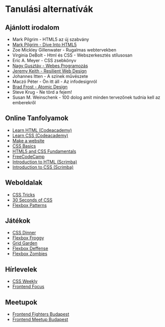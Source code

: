 # Tanulási alternatívák

## Ajánlott irodalom

* Mark Pilgrim - HTML5 az új szabvány
* [Mark Pilgrim - Dive Into HTML5](http://diveintohtml5.info/)
* Zoe Mickley Gillenwater - Rugalmas webtervekben
* Virginia DeBolt - Html és CSS - Webszerkesztés stílusosan
* Eric A. Meyer - CSS zsebkönyv
* [Nagy Gusztáv - Webes Programozás](http://nagygusztav.hu/sites/default/files/csatol/web_programozas_-_szines.pdf)
* [Jeremy Keith - Resilient Web Design](https://resilientwebdesign.com/)
* Johannes Itten - A színek művészete
* Maczó Péter - Ön itt áll - Az infodesignról
* [Brad Frost - Atomic Design](http://atomicdesign.bradfrost.com/table-of-contents/)
* Steve Krug - Ne törd a fejem!
* Susan M. Weinschenk - 100 dolog amit minden tervezőnek tudnia kell az emberekről

## Online Tanfolyamok

* [Learn HTML \(Codeacademy\)](https://www.codecademy.com/learn/learn-html)
* [Learn CSS \(Codeacademy\)](https://www.codecademy.com/learn/learn-css)
* [Make a website](https://www.codecademy.com/learn/make-a-website)
* [CSS Basics](https://www.edx.org/course/css-basics-w3cx-css-0x-0)
* [HTML5 and CSS Fundamentals](https://www.edx.org/course/html5-css-fundamentals-w3cx-html5-0x)
* [FreeCodeCamp](https://www.freecodecamp.org/)
* [Introduction to HTML \(Scrimba\)](https://scrimba.com/g/ghtml)
* [Introduction to CSS \(Scrimba\)](https://scrimba.com/g/gintrotocss)

## Weboldalak

* [CSS Tricks](https://css-tricks.com/)
* [30 Seconds of CSS](https://30-seconds.github.io/30-seconds-of-css/)
* [Flexbox Patterns](https://www.flexboxpatterns.com/)

## Játékok

* [CSS Dinner](https://flukeout.github.io/)
* [Flexbox Froggy](http://flexboxfroggy.com/)
* [Grid Garden](http://cssgridgarden.com/)
* [Flexbox Deffense](http://www.flexboxdefense.com/)
* [Flexbox Zombies](https://flexboxzombies.com/p/flexbox-zombies)

## Hírlevelek

* [CSS Weekly](http://css-weekly.com/archives/)
* [Frontend Focus](https://frontendfoc.us/)

## Meetupok

* [Frontend Fighters Budapest](https://www.meetup.com/Frontend-Fighters-Budapest/)
* [Frontend Meetup Budapest](https://www.meetup.com/Frontend-Meetup-Budapest/)

